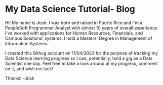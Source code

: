 # My Data Science Tutorial- Blog
Hi! My name is Josh. I was born and raised in Puerto Rico and I'm a PeopleSoft Programmer Analyst with almost 10 years of overall experience. I've worked with applications for Human Resources, Financials, and Campus Solutions' systems. I hold a Masters' Degree in Management of Information Systems. 

I created this Githug account on 11/04/2020 for the purpose of tracking my Data Science learning progress so I can, potentially, hold a gig as a Data Scientist one day. Feel free to take a look around at my progress, comment on it, and wish me luck!

Thanks!
-Josh
